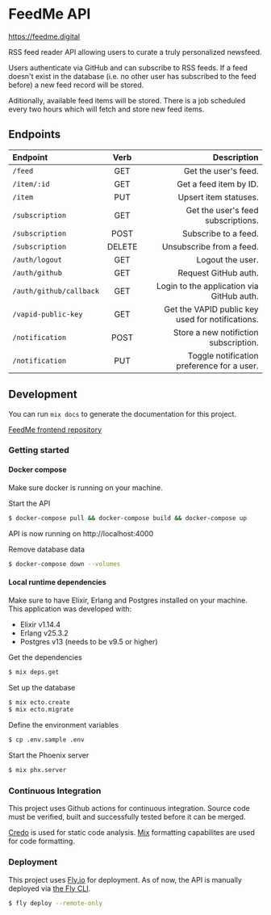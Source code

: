 # FeedMe API

https://feedme.digital

RSS feed reader API allowing users to curate a truly personalized newsfeed.

Users authenticate via GitHub and can subscribe to RSS feeds. If a feed doesn't exist in the database (i.e. no other user has subscribed to the feed before) a new feed record will be stored.

Aditionally, available feed items will be stored. There is a job scheduled every two hours which will fetch and store new feed items.

## Endpoints

| Endpoint                |  Verb  |                                      Description |
| :---------------------- | :----: | -----------------------------------------------: |
| `/feed`                 |  GET   |                             Get the user's feed. |
| `/item/:id`             |  GET   |                           Get a feed item by ID. |
| `/item`                 |  PUT   |                            Upsert item statuses. |
| `/subscription`         |  GET   |               Get the user's feed subscriptions. |
| `/subscription`         |  POST  |                             Subscribe to a feed. |
| `/subscription`         | DELETE |                         Unsubscribe from a feed. |
| `/auth/logout`          |  GET   |                                 Logout the user. |
| `/auth/github`          |  GET   |                             Request GitHub auth. |
| `/auth/github/callback` |  GET   |        Login to the application via GitHub auth. |
| `/vapid-public-key`     |  GET   | Get the VAPID public key used for notifications. |
| `/notification`         |  POST  |            Store a new notifiction subscription. |
| `/notification`         |  PUT   |       Toggle notification preference for a user. |

## Development

You can run `mix docs` to generate the documentation for this project.

[FeedMe frontend repository](https://github.com/sean-beard/feed-me)

### Getting started

#### Docker compose

Make sure docker is running on your machine.

Start the API

```bash
$ docker-compose pull && docker-compose build && docker-compose up
```

API is now running on http://localhost:4000

Remove database data

```bash
$ docker-compose down --volumes
```

#### Local runtime dependencies

Make sure to have Elixir, Erlang and Postgres installed on your machine. This application was developed with:

- Elixir v1.14.4
- Erlang v25.3.2
- Postgres v13 (needs to be v9.5 or higher)

Get the dependencies

```bash
$ mix deps.get
```

Set up the database

```bash
$ mix ecto.create
$ mix ecto.migrate
```

Define the environment variables

```bash
$ cp .env.sample .env
```

Start the Phoenix server

```bash
$ mix phx.server
```

### Continuous Integration

This project uses Github actions for continuous integration. Source code must be verified, built and successfully tested before it can be merged.

[Credo](https://github.com/rrrene/credo) is used for static code analysis. [Mix](https://hexdocs.pm/mix/master/Mix.html) formatting capabilites are used for code formatting.

### Deployment

This project uses [Fly.io](https://fly.io/) for deployment. As of now, the API is manually deployed via [the Fly CLI](https://fly.io/docs/getting-started/installing-flyctl).

```bash
$ fly deploy --remote-only
```
